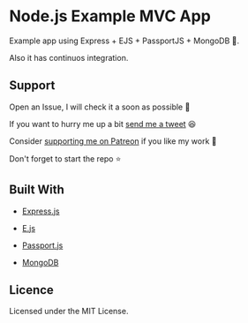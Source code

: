 # Node.js Example MVC App

Example app using Express + EJS + PassportJS + MongoDB 🚀.

Also it has continuos integration.

## Support

Open an Issue, I will check it a soon as possible 👀

If you want to hurry me up a bit
[send me a tweet](https://twitter.com/intent/tweet?text=%40UltiRequiem%20) 😆

Consider [supporting me on Patreon](https://patreon.com/UltiRequiem) if you
like my work 🚀

Don't forget to start the repo ⭐

## Built With

- [Express.js](https://expressjs.com)

- [E.js](https://ejs.co)

- [Passport.js](https://passportjs.org)

- [MongoDB](https://mongodb.com)

## Licence

Licensed under the MIT License.
